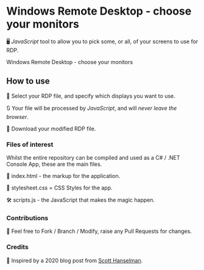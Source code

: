 # Windows Remote Desktop - choose your monitors
🖥️ _JavaScript_ tool to allow you to pick some, or all, of your screens to use for RDP.

Windows Remote Desktop - choose your monitors

## How to use

🔦 Select your RDP file, and specify which displays you want to use.

🔃 Your file will be processed by _JavaScript_, and will _never leave the browser_.

💾 Download your modified RDP file.

### Files of interest

Whilst the entire repository can be compiled and used as a C# / .NET Console App, these are the main files.

🧱 index.html - the markup for the application.

🎨 stylesheet.css = CSS Styles for the app.

🛠️ scripts.js - the JavaScript that makes the magic happen.

### Contributions

🍴 Feel free to Fork / Branch / Modify, raise any Pull Requests for changes.

### Credits

🙏 Inspired by a 2020 blog post from [Scott Hanselman](https://www.hanselman.com/blog/how-to-remote-desktop-fullscreen-rdp-with-just-some-of-your-multiple-monitors).
